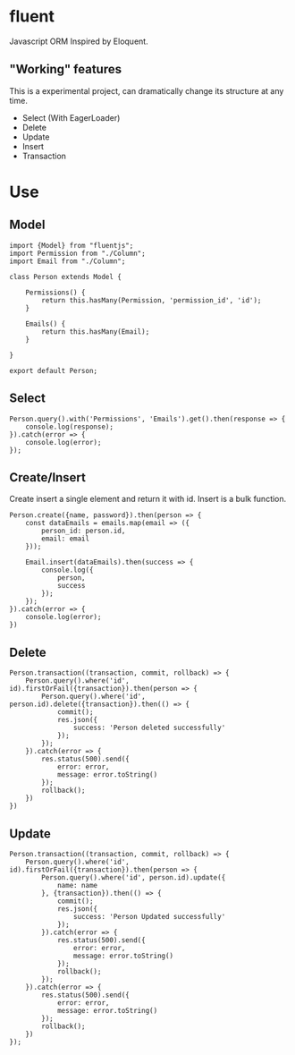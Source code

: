 # fluent
Javascript ORM Inspired by Eloquent.

## "Working" features
This is a experimental project, can dramatically change its structure at any time.

- Select (With EagerLoader)
- Delete
- Update
- Insert
- Transaction 

# Use

## Model

```
import {Model} from "fluentjs";
import Permission from "./Column";
import Email from "./Column";

class Person extends Model {

    Permissions() {
        return this.hasMany(Permission, 'permission_id', 'id');
    }

    Emails() {
        return this.hasMany(Email);
    }

}

export default Person;
```

## Select

```
Person.query().with('Permissions', 'Emails').get().then(response => {
    console.log(response);
}).catch(error => {
    console.log(error);
});
```

## Create/Insert

Create insert a single element and return it with id. Insert is a bulk function.

```
Person.create({name, password}).then(person => {
    const dataEmails = emails.map(email => ({
        person_id: person.id,
        email: email
    }));

    Email.insert(dataEmails).then(success => {
        console.log({
            person,
            success
        });
    });
}).catch(error => {
    console.log(error);
})
```

## Delete
```
Person.transaction((transaction, commit, rollback) => {
    Person.query().where('id', id).firstOrFail({transaction}).then(person => {
        Person.query().where('id', person.id).delete({transaction}).then(() => {
            commit();
            res.json({
                success: 'Person deleted successfully'
            });
        });
    }).catch(error => {
        res.status(500).send({
            error: error,
            message: error.toString()
        });
        rollback();
    })
})
```

## Update
```
Person.transaction((transaction, commit, rollback) => {
    Person.query().where('id', id).firstOrFail({transaction}).then(person => {
        Person.query().where('id', person.id).update({
            name: name
        }, {transaction}).then(() => {
            commit();
            res.json({
                success: 'Person Updated successfully'
            });
        }).catch(error => {
            res.status(500).send({
                error: error,
                message: error.toString()
            });
            rollback();
        });
    }).catch(error => {
        res.status(500).send({
            error: error,
            message: error.toString()
        });
        rollback();
    })
});
```
